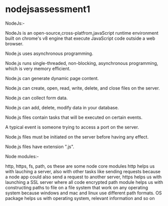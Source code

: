 # nodejsassessment1
NodeJs:-

NodeJs is an open-source,cross-platfrom,javaScript runtime environment built on chrome's v8 engine that
execute JavaScript code outside a web browser.

Node.js uses asynchronous programming.

Node.js runs single-threaded, non-blocking, asynchronous programming, which is very memory efficient.

Node.js can generate dynamic page content.

Node.js can create, open, read, write, delete, and close files on the server.

Node.js can collect form data.

Node.js can add, delete, modify data in your database.

Node.js files contain tasks that will be executed on certain events.

A typical event is someone trying to access a port on the server.

Node.js files must be initiated on the server before having any effect.

Node.js files have extension ".js".

Node modules:-

http, https, fs, path, os these are some node core modules
http helps us with lauching a server, also with other tasks like sending requests because a node app could also send a request to another server,
https helps us with launching a SSL server where all code encrypted
path module helps us with constructing paths to file on a file system that work on any operating system because windows and mac and linux use different path formats.
OS package helps us with operating system, relevant information and so on
